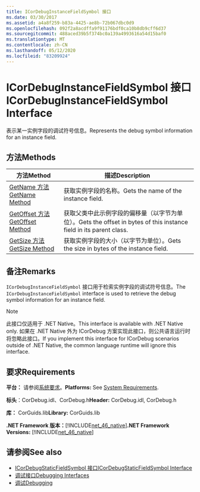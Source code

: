 ```yaml
---
title: ICorDebugInstanceFieldSymbol 接口
ms.date: 03/30/2017
ms.assetid: a4a8f259-b83a-4425-ae8b-72b067dbc0d9
ms.openlocfilehash: 092f2a8acdffa9f91176bdf0ca10b8db9cff6d37
ms.sourcegitcommit: 488aced39b5f374bc0a139a4993616a54d15baf0
ms.translationtype: MT
ms.contentlocale: zh-CN
ms.lasthandoff: 05/12/2020
ms.locfileid: "83209924"
---
```

# <a name="icordebuginstancefieldsymbol-interface"></a><span data-ttu-id="a1375-102">ICorDebugInstanceFieldSymbol 接口</span><span class="sxs-lookup"><span data-stu-id="a1375-102">ICorDebugInstanceFieldSymbol Interface</span></span>
<span data-ttu-id="a1375-103">表示某一实例字段的调试符号信息。</span><span class="sxs-lookup"><span data-stu-id="a1375-103">Represents the debug symbol information for an instance field.</span></span>  
  
## <a name="methods"></a><span data-ttu-id="a1375-104">方法</span><span class="sxs-lookup"><span data-stu-id="a1375-104">Methods</span></span>  
  
|<span data-ttu-id="a1375-105">方法</span><span class="sxs-lookup"><span data-stu-id="a1375-105">Method</span></span>|<span data-ttu-id="a1375-106">描述</span><span class="sxs-lookup"><span data-stu-id="a1375-106">Description</span></span>|  
|------------|-----------------|  
|[<span data-ttu-id="a1375-107">GetName 方法</span><span class="sxs-lookup"><span data-stu-id="a1375-107">GetName Method</span></span>](icordebuginstancefieldsymbol-getname-method.md)|<span data-ttu-id="a1375-108">获取实例字段的名称。</span><span class="sxs-lookup"><span data-stu-id="a1375-108">Gets the name of the instance field.</span></span>|  
|[<span data-ttu-id="a1375-109">GetOffset 方法</span><span class="sxs-lookup"><span data-stu-id="a1375-109">GetOffset Method</span></span>](icordebuginstancefieldsymbol-getoffset-method.md)|<span data-ttu-id="a1375-110">获取父类中此示例字段的偏移量（以字节为单位）。</span><span class="sxs-lookup"><span data-stu-id="a1375-110">Gets the offset in bytes of this instance field in its parent class.</span></span>|  
|[<span data-ttu-id="a1375-111">GetSize 方法</span><span class="sxs-lookup"><span data-stu-id="a1375-111">GetSize Method</span></span>](icordebuginstancefieldsymbol-getsize-method.md)|<span data-ttu-id="a1375-112">获取实例字段的大小（以字节为单位）。</span><span class="sxs-lookup"><span data-stu-id="a1375-112">Gets the size in bytes of the instance field.</span></span>|  
  
## <a name="remarks"></a><span data-ttu-id="a1375-113">备注</span><span class="sxs-lookup"><span data-stu-id="a1375-113">Remarks</span></span>  
 <span data-ttu-id="a1375-114">`ICorDebugInstanceFieldSymbol` 接口用于检索实例字段的调试符号信息。</span><span class="sxs-lookup"><span data-stu-id="a1375-114">The `ICorDebugInstanceFieldSymbol` interface is used to retrieve the debug symbol information for an instance field.</span></span>  
  
> [!NOTE]
> <span data-ttu-id="a1375-115">此接口仅适用于 .NET Native。</span><span class="sxs-lookup"><span data-stu-id="a1375-115">This interface is available with .NET Native only.</span></span> <span data-ttu-id="a1375-116">如果在 .NET Native 外为 ICorDebug 方案实现此接口，则公共语言运行时将忽略此接口。</span><span class="sxs-lookup"><span data-stu-id="a1375-116">If you implement this interface for ICorDebug scenarios outside of .NET Native, the common language runtime will ignore this interface.</span></span>  
  
## <a name="requirements"></a><span data-ttu-id="a1375-117">要求</span><span class="sxs-lookup"><span data-stu-id="a1375-117">Requirements</span></span>  
 <span data-ttu-id="a1375-118">**平台：** 请参阅[系统要求](../../get-started/system-requirements.md)。</span><span class="sxs-lookup"><span data-stu-id="a1375-118">**Platforms:** See [System Requirements](../../get-started/system-requirements.md).</span></span>  
  
 <span data-ttu-id="a1375-119">**标头**：CorDebug.idl、CorDebug.h</span><span class="sxs-lookup"><span data-stu-id="a1375-119">**Header:** CorDebug.idl, CorDebug.h</span></span>  
  
 <span data-ttu-id="a1375-120">**库：** CorGuids.lib</span><span class="sxs-lookup"><span data-stu-id="a1375-120">**Library:** CorGuids.lib</span></span>  
  
 <span data-ttu-id="a1375-121">**.NET Framework 版本：**[!INCLUDE[net_46_native](../../../../includes/net-46-native-md.md)]</span><span class="sxs-lookup"><span data-stu-id="a1375-121">**.NET Framework Versions:** [!INCLUDE[net_46_native](../../../../includes/net-46-native-md.md)]</span></span>  
  
## <a name="see-also"></a><span data-ttu-id="a1375-122">请参阅</span><span class="sxs-lookup"><span data-stu-id="a1375-122">See also</span></span>

- [<span data-ttu-id="a1375-123">ICorDebugStaticFieldSymbol 接口</span><span class="sxs-lookup"><span data-stu-id="a1375-123">ICorDebugStaticFieldSymbol Interface</span></span>](icordebugstaticfieldsymbol-interface.md)
- [<span data-ttu-id="a1375-124">调试接口</span><span class="sxs-lookup"><span data-stu-id="a1375-124">Debugging Interfaces</span></span>](debugging-interfaces.md)
- [<span data-ttu-id="a1375-125">调试</span><span class="sxs-lookup"><span data-stu-id="a1375-125">Debugging</span></span>](index.md)
